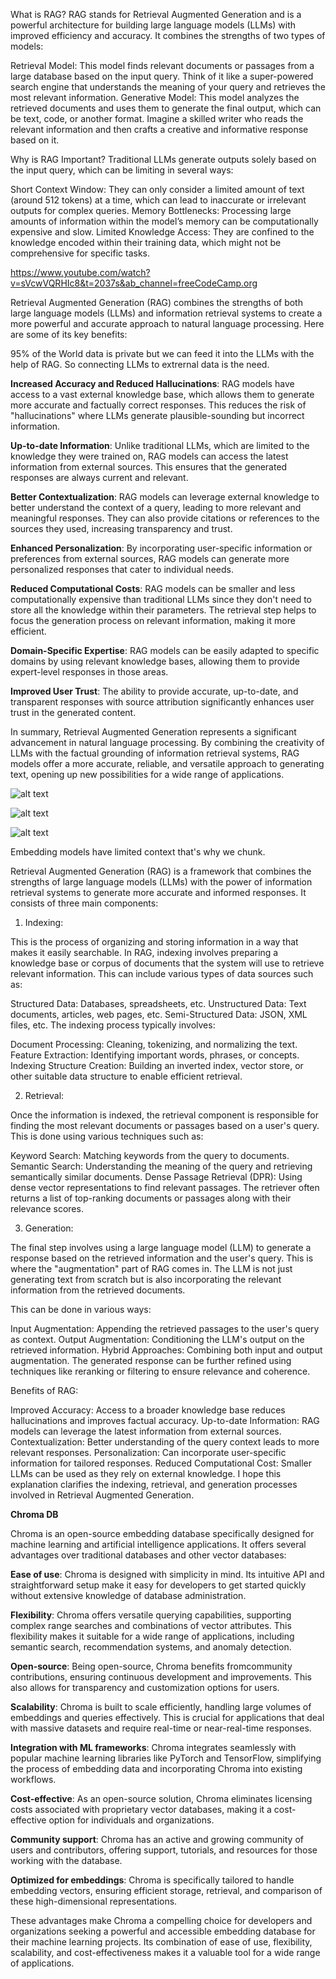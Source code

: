 What is RAG?
RAG stands for Retrieval Augmented Generation and is a powerful architecture for building large language models (LLMs) with improved efficiency and accuracy. It combines the strengths of two types of models:

Retrieval Model: This model finds relevant documents or passages from a large database based on the input query. Think of it like a super-powered search engine that understands the meaning of your query and retrieves the most relevant information.
Generative Model: This model analyzes the retrieved documents and uses them to generate the final output, which can be text, code, or another format. Imagine a skilled writer who reads the relevant information and then crafts a creative and informative response based on it.


Why is RAG Important?
Traditional LLMs generate outputs solely based on the input query, which can be limiting in several ways:

Short Context Window: They can only consider a limited amount of text (around 512 tokens) at a time, which can lead to inaccurate or irrelevant outputs for complex queries.
Memory Bottlenecks: Processing large amounts of information within the model’s memory can be computationally expensive and slow.
Limited Knowledge Access: They are confined to the knowledge encoded within their training data, which might not be comprehensive for specific tasks.



https://www.youtube.com/watch?v=sVcwVQRHIc8&t=2037s&ab_channel=freeCodeCamp.org


Retrieval Augmented Generation (RAG) combines the strengths of both large language models (LLMs) and information retrieval systems to create a more powerful and accurate approach to natural language processing. Here are some of its key benefits:


95% of the World data is private but we can feed it into the LLMs with the help of RAG. So connecting LLMs to extrernal data is the need.

**Increased Accuracy and Reduced Hallucinations**: RAG models have access to a vast external knowledge base, which allows them to generate more accurate and factually correct responses. This reduces the risk of "hallucinations" where LLMs generate plausible-sounding but incorrect information.

**Up-to-date Information**: Unlike traditional LLMs, which are limited to the knowledge they were trained on, RAG models can access the latest information from external sources. This ensures that the generated responses are always current and relevant.

**Better Contextualization**: RAG models can leverage external knowledge to better understand the context of a query, leading to more relevant and meaningful responses. They can also provide citations or references to the sources they used, increasing transparency and trust.

**Enhanced Personalization**: By incorporating user-specific information or preferences from external sources, RAG models can generate more personalized responses that cater to individual needs.

**Reduced Computational Costs**: RAG models can be smaller and less computationally expensive than traditional LLMs since they don't need to store all the knowledge within their parameters. The retrieval step helps to focus the generation process on relevant information, making it more efficient.

**Domain-Specific Expertise**: RAG models can be easily adapted to specific domains by using relevant knowledge bases, allowing them to provide expert-level responses in those areas.

**Improved User Trust**: The ability to provide accurate, up-to-date, and transparent responses with source attribution significantly enhances user trust in the generated content.

In summary, Retrieval Augmented Generation represents a significant advancement in natural language processing. By combining the creativity of LLMs with the factual grounding of information retrieval systems, RAG models offer a more accurate, reliable, and versatile approach to generating text, opening up new possibilities for a wide range of applications.

![alt text](images/imagecopy10.png)

![alt text](images/imagecopy9.png)

![alt text](images/imagecopy11.png)


Embedding models have limited context that's why we chunk.

Retrieval Augmented Generation (RAG) is a framework that combines the strengths of large language models (LLMs) with the power of information retrieval systems to generate more accurate and informed responses. It consists of three main components:

1. Indexing:

This is the process of organizing and storing information in a way that makes it easily searchable. In RAG, indexing involves preparing a knowledge base or corpus of documents that the system will use to retrieve relevant information. This can include various types of data sources such as:

Structured Data: Databases, spreadsheets, etc.
Unstructured Data: Text documents, articles, web pages, etc.
Semi-Structured Data: JSON, XML files, etc.
The indexing process typically involves:

Document Processing: Cleaning, tokenizing, and normalizing the text.
Feature Extraction: Identifying important words, phrases, or concepts.
Indexing Structure Creation: Building an inverted index, vector store, or other suitable data structure to enable efficient retrieval.

2. Retrieval:

Once the information is indexed, the retrieval component is responsible for finding the most relevant documents or passages based on a user's query. This is done using various techniques such as:

Keyword Search: Matching keywords from the query to documents.
Semantic Search: Understanding the meaning of the query and retrieving semantically similar documents.
Dense Passage Retrieval (DPR): Using dense vector representations to find relevant passages.
The retriever often returns a list of top-ranking documents or passages along with their relevance scores.

3. Generation:

The final step involves using a large language model (LLM) to generate a response based on the retrieved information and the user's query. This is where the "augmentation" part of RAG comes in. The LLM is not just generating text from scratch but is also incorporating the relevant information from the retrieved documents.

This can be done in various ways:

Input Augmentation: Appending the retrieved passages to the user's query as context.
Output Augmentation: Conditioning the LLM's output on the retrieved information.
Hybrid Approaches: Combining both input and output augmentation.
The generated response can be further refined using techniques like reranking or filtering to ensure relevance and coherence.

Benefits of RAG:

Improved Accuracy: Access to a broader knowledge base reduces hallucinations and improves factual accuracy.
Up-to-date Information: RAG models can leverage the latest information from external sources.
Contextualization: Better understanding of the query context leads to more relevant responses.
Personalization: Can incorporate user-specific information for tailored responses.
Reduced Computational Cost: Smaller LLMs can be used as they rely on external knowledge.
I hope this explanation clarifies the indexing, retrieval, and generation processes involved in Retrieval Augmented Generation.




**Chroma DB**

Chroma is an open-source embedding database specifically designed for machine learning and artificial intelligence applications. It offers several advantages over traditional databases and other vector databases:

**Ease of use**: Chroma is designed with simplicity in mind. Its intuitive API and straightforward setup make it easy for developers to get started quickly without extensive knowledge of database administration.

**Flexibility**: Chroma offers versatile querying capabilities, supporting complex range searches and combinations of vector attributes. This flexibility makes it suitable for a wide range of applications, including semantic search, recommendation systems, and anomaly detection.

**Open-source**: Being open-source, Chroma benefits fromcommunity contributions, ensuring continuous development and improvements. This also allows for transparency and customization options for users.

**Scalability**: Chroma is built to scale efficiently, handling large volumes of embeddings and queries effectively. This is crucial for applications that deal with massive datasets and require real-time or near-real-time responses.

**Integration with ML frameworks**: Chroma integrates seamlessly with popular machine learning libraries like PyTorch and TensorFlow, simplifying the process of embedding data and incorporating Chroma into existing workflows.

**Cost-effective**: As an open-source solution, Chroma eliminates licensing costs associated with proprietary vector databases, making it a cost-effective option for individuals and organizations.

**Community support**: Chroma has an active and growing community of users and contributors, offering support, tutorials, and resources for those working with the database.

**Optimized for embeddings**: Chroma is specifically tailored to handle embedding vectors, ensuring efficient storage, retrieval, and comparison of these high-dimensional representations.

These advantages make Chroma a compelling choice for developers and organizations seeking a powerful and accessible embedding database for their machine learning projects. Its combination of ease of use, flexibility, scalability, and cost-effectiveness makes it a valuable tool for a wide range of applications.

